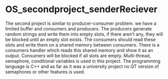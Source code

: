 # OS_secondproject_senderReciever
The second project is similar to producer-consumer problem. we have a limited buffer and consumers
and producers. The producers generate random strings and write them into empty slots, if there aren’t
any, they will be blocked until an empty slot exists. The consumers should read these slots and write
them on a shared memory between consumers. There is a consumers handler which reads this shared
memory and show it as an output. Consumers will be blocked if all slots are empty. Multi-thread,
semaphore, conditional variables is used in this project. The programming language is C++ and as far
as it was a university project no QT version of semaphores or other features is used.
